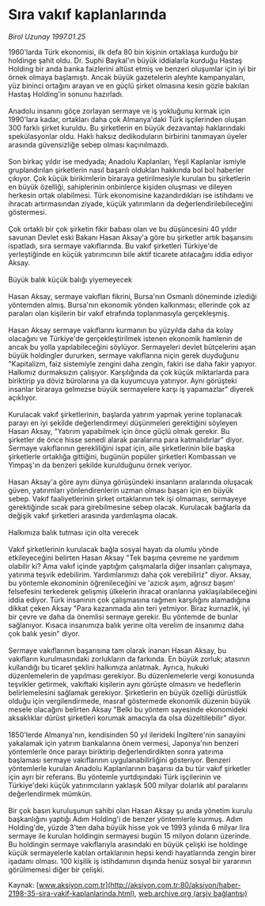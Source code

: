 # Sıra vakıf kaplanlarında

*Birol Uzunay 1997.01.25*

<font class="agenda2NewsSpot">
 1960'larda Türk ekonomisi, ilk defa  80 bin kişinin ortaklaşa kurduğu bir holdinge şahit oldu.
</font>
<font class="newsDetail">
 Dr. Suphi Baykal'ın büyük iddialarla kurduğu Hastaş Holding bir anda banka faizlerini altüst etmiş ve benzeri oluşumlar için iyi bir örnek olmaya başlamıştı. Ancak büyük gazetelerin aleyhte kampanyaları, yüz bininci ortağını arayan ve en güçlü şirket olmasına kesin gözle bakılan Hastaş Holding'in sonunu hazırladı.
 <br/>
 <br/>
 Anadolu insanını göçe zorlayan sermaye ve iş yokluğunu kırmak için 1990'lara kadar, ortakları daha çok Almanya'daki Türk işçilerinden oluşan 300 farklı şirket kuruldu. Bu şirketlerin en büyük dezavantajı haklarındaki spekülasyonlar oldu. Haklı haksız dedikoduların birbirini  tanımayan üyeler arasında güvensizliğe sebep olması kaçınılmazdı.
 <br/>
 <br/>
 Son birkaç yıldır ise medyada; Anadolu Kaplanları, Yeşil Kaplanlar ismiyle gruplandırılan şirketlerin nasıl başarılı oldukları hakkında bol bol haberler çıkıyor. Çok küçük birikimlerin biraraya getirilmesiyle kurulan bu şirketlerin en büyük özelliği, sahiplerinin onbinlerce kişiden oluşması ve dileyen herkesin ortak olabilmesi.  Türk ekonomisine kazandırdıkları ise istihdamı ve ihracatı artırmasından ziyade, küçük yatırımların da değerlendirilebileceğini göstermesi.
 <br/>
 <br/>
 Çok ortaklı bir çok şirketin fikir babası olan ve bu düşüncesini 40 yıldır savunan Devlet eski Bakanı Hasan Aksay'a göre bu şirketler artık başarısını ispatladı, sıra sermaye vakıflarında. Bu vakıf şirketleri Türkiye'de yerleştiğinde en küçük yatırımcının bile aktif ticarete atılacağını iddia ediyor Aksay.
 <br/>
 <br/>
 Büyük balık küçük balığı yiyemeyecek
 <br/>
 <br/>
 Hasan Aksay, sermaye vakıfları fikrini, Bursa'nın Osmanlı döneminde izlediği yöntemden almış. Bursa'nın ekonomik yönden kalkınması; ellerinde çok az paraları olan kişilerin bir vakıf etrafında toplanmasıyla gerçekleşmiş.
 <br/>
 <br/>
 Hasan Aksay sermaye vakıflarını kurmanın bu yüzyılda daha da kolay olacağını ve Türkiye'de gerçekleştirilmek istenen ekonomik hamlenin de ancak bu yolla yapılabileceğini söylüyor. Sermayeleri devlet bütçelerini aşan büyük holdingler dururken, sermaye vakıflarına niçin gerek duyduğunu "Kapitalizm, faiz sistemiyle zengini daha zengin, fakiri ise daha fakir yapıyor. Halkımız durmaksızın çalışıyor. Karşılığında da çok küçük miktarlarda para biriktirip ya döviz bürolarına ya da kuyumcuya yatırıyor. Aynı görüşteki insanlar biraraya gelmezse büyük sermayelere karşı iş yapamazlar" diyerek açıklıyor.
 <br/>
 <br/>
 Kurulacak vakıf şirketlerinin, başlarda yatırım yapmak yerine toplanacak parayı en iyi şekilde değerlendirmeyi düşünmeleri gerektiğini söyleyen Hasan Aksay, "Yatırım yapabilmek için önce güçlü olmak gerekir. Bu şirketler de önce hisse senedi alarak paralarına para katmalıdırlar" diyor. Sermaye vakıflarının gerekliliğini ispat için, aile şirketlerinin bile başka şirketlerle ortaklığa gittiğini, bugünün popüler şirketleri Kombassan ve Yimpaş'ın da benzeri şekilde kurulduğunu örnek veriyor.
 <br/>
 <br/>
 Hasan Aksay'a göre aynı dünya görüşündeki insanların aralarında oluşacak güven, yatırımları yönlendirenlerin uzman olması başarı için en büyük sebep. Vakıf faaliyetlerinin şirket ortaklarının tek işi olmaması, sermayeye gerektiğinde sıcak para girebilmesine sebep olacak. Kurulacak bağlarla da değişik vakıf şirketleri arasında yardımlaşma olacak.
 <br/>
 <br/>
 Halkımıza balık tutması için olta verecek
 <br/>
 <br/>
 Vakıf şirketlerinin kurulacak bağla sosyal hayatı da olumlu yönde etkileyeceğini belirten Hasan Aksay "Tek başıma çevreme ne yardımım olabilir ki? Ama vakıf içinde yaptığım çalışmalarla diğer insanları çalışmaya, yatırıma teşvik edebilirim. Yardımlarımızı daha çok verebiliriz" diyor. Aksay, bu yöntemle ekonominin öğrenileceğini ve 'azıcık aşım, ağrısız başım' felsefesini terkederek gelişmiş ülkelerin ihracat oranlarına yaklaşılabileceğini iddia ediyor. Türk insanının çok çalışmasına rağmen karşılığını alamadığına dikkat çeken Aksay "Para kazanmada alın teri yetmiyor. Biraz kurnazlık, iyi bir çevre ve daha da önemlisi sermaye gerekir. Bu yöntemde de bunlar sağlanıyor. Kısaca insanımıza balık yerine olta verelim de insanımız daha çok balık yesin" diyor.
 <br/>
 <br/>
 Sermaye vakıflarının başarısına tam olarak inanan Hasan Aksay, bu vakıfların kurulmasındaki zorlukların da farkında. En büyük zorluk; atasının kullandığı bu ticaret şeklini halkımıza anlatmak. Ayrıca, hukuki düzenlemelerin de yapılması gerekiyor. Bu düzenlemelerle vergi konusunda teşvikler getirmek, vakıftaki kişilerin aynı görüşte olmasını ve hedeflerin belirlemelesini sağlamak gerekiyor. Şirketlerin en büyük özelliği dürüstlük olduğu için vergilendirmede, masraf göstermede ekonomik düzenin büyük mesele olacağını belirten Aksay "Belki bu yöntem sayesinde ekonomideki aksaklıklar dürüst şirketleri korumak amacıyla da olsa düzeltilebilir" diyor.
 <br/>
 <br/>
 1850'lerde Almanya'nın, kendisinden 50 yıl ilerideki İngiltere'nin sanayiini yakalamak için yatırım bankalarına önem vermesi, Japonya'nın benzeri yöntemlerle önce parayı biriktirip değerlendirdikten sonra yatırıma başlaması sermaye vakıflarının uygulanabilirliğini gösteriyor. Benzeri yöntemlerle kurulan Anadolu Kaplanlarının başarısı da bu tür vakıf şirketler için ayrı bir referans. Bu yöntemle yurtdışındaki Türk işçilerinin ve Türkiye'deki küçük yatırımcıların yaklaşık 500 milyar dolarlık atıl paralarını değerlendirmek mümkün.
 <br/>
 <br/>
 Bir çok basın kuruluşunun sahibi olan Hasan Aksay şu anda yönetim kurulu başkanlığını yaptığı Adım Holding'i de benzer yöntemlerle kurmuş. Adım Holding'de, yüzde 3'ten daha büyük hisse yok ve 1993 yılında 6 milyar lira sermaye ile kurulan holdingin sermayesi bugün 15 milyon doların üzerinde. Bu holdingin sermaye vakıflarıyla arasındaki en büyük çelişki ise holdinge küçük sermayelerle katılan ortaklarının hepsi kendi hayatlarında zengin birer işadamı olması. 100 kişilik iş istihdamının dışında henüz sosyal bir yararının görülmemesi diğer bir çelişki.
 <br/>
</font>

Kaynak: [www.aksiyon.com.tr](http://aksiyon.com.tr:80/aksiyon/haber-2198-35-sira-vakif-kaplanlarinda.html), [web.archive.org (arşiv bağlantısı)](http://web.archive.org/web/20101113060839/http://aksiyon.com.tr:80/aksiyon/haber-2198-35-sira-vakif-kaplanlarinda.html)
